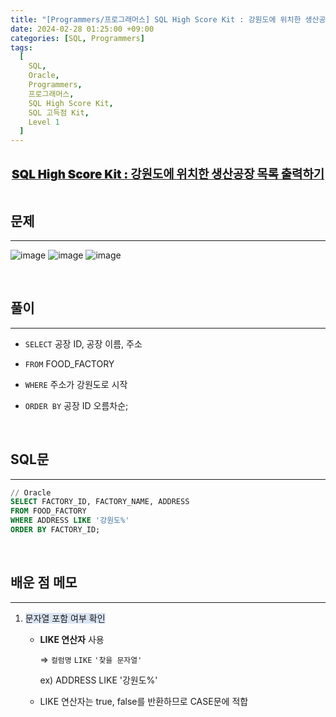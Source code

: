 ```yaml
---
title: "[Programmers/프로그래머스] SQL High Score Kit : 강원도에 위치한 생산공장 목록 출력하기 (Oracle)"
date: 2024-02-28 01:25:00 +09:00
categories: [SQL, Programmers]
tags:
  [
    SQL,
    Oracle,
    Programmers,
    프로그래머스,
    SQL High Score Kit,
    SQL 고득점 Kit,
    Level 1
  ]
---
```


  <br/>

<center><a href="https://school.programmers.co.kr/learn/courses/30/lessons/131112" style = 'font-size : 1.18rem; font-weight : 900'>SQL High Score Kit : 강원도에 위치한 생산공장 목록 출력하기</a></center>

  <br/>

## **문제**

---

![image](https://github.com/juyeoon/juyeoon.github.io/assets/79687246/53b56cda-63e0-4d4e-bdc7-d9c5fc8630be)
![image](https://github.com/juyeoon/juyeoon.github.io/assets/79687246/36a7ef81-0cce-434d-becc-df6e8d732bc1)
![image](https://github.com/juyeoon/juyeoon.github.io/assets/79687246/c9e73c18-bfae-433a-ba21-d6c67932afcf)

  <br/>

## **풀이**

---

- `SELECT` 공장 ID, 공장 이름, 주소
- `FROM` FOOD_FACTORY
- `WHERE` 주소가 강원도로 시작
- `ORDER BY` 공장 ID 오름차순;

  <br/>

## **SQL문**

---

```sql
// Oracle
SELECT FACTORY_ID, FACTORY_NAME, ADDRESS
FROM FOOD_FACTORY
WHERE ADDRESS LIKE '강원도%'
ORDER BY FACTORY_ID;
```

<br/>

## **배운 점 메모**

---

1. <span style = 'background-color : rgb(132, 170, 214, 0.3)'>문자열 포함 여부 확인</span>

   - **LIKE 연산자** 사용

     ⇒ `컬럼명` `LIKE` `'찾을 문자열'`

     ex) ADDRESS LIKE '강원도%'

   - LIKE 연산자는 true, false를 반환하므로 CASE문에 적합

<br/>

<!-- ## **정리**

---

<br/> -->

<!--
## **참고 사이트**

---
<br/>
-->
